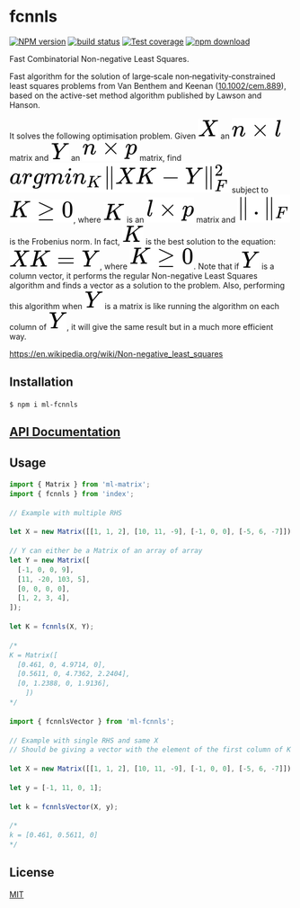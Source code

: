 # fcnnls

[![NPM version][npm-image]][npm-url]
[![build status][travis-image]][travis-url]
[![Test coverage][codecov-image]][codecov-url]
[![npm download][download-image]][download-url]

Fast Combinatorial Non-negative Least Squares.

Fast algorithm for the solution of large‐scale non‐negativity‐constrained least squares problems from Van Benthem and Keenan ([10.1002/cem.889](http://doi.org/10.1002/cem.889)), based on the active-set method algorithm published by Lawson and Hanson.

It solves the following optimisation problem.
Given <img src='images/Im1.svg'> an <img src='images/Im2.svg'> matrix and <img src='images/Im3.svg'> an <img src='images/Im4.svg'> matrix, find <img src='images/Im5.svg'> subject to <img src='images/Im6.svg'>, where <img src='images/Im7.svg'> is an <img src='images/Im8.svg'> matrix and <img src='images/Im9.svg'> is the Frobenius norm. In fact, <img src='images/Im7.svg'> is the best solution to the equation: <img src='images/Im11.svg'>, where <img src='images/Im6.svg'>. Note that if <img src='images/Im3.svg'> is a column vector, it performs the regular Non-negative Least Squares algorithm and finds a vector as a solution to the problem. Also, performing this algorithm when <img src='images/Im3.svg'> is a matrix is like running the algorithm on each column of <img src='images/Im3.svg'>, it will give the same result but in a much more efficient way.

https://en.wikipedia.org/wiki/Non-negative_least_squares

## Installation

`$ npm i ml-fcnnls`

## [API Documentation](https://mljs.github.io/fcnnls/)

## Usage

```js
import { Matrix } from 'ml-matrix';
import { fcnnls } from 'index';

// Example with multiple RHS

let X = new Matrix([[1, 1, 2], [10, 11, -9], [-1, 0, 0], [-5, 6, -7]]);

// Y can either be a Matrix of an array of array
let Y = new Matrix([
  [-1, 0, 0, 9],
  [11, -20, 103, 5],
  [0, 0, 0, 0],
  [1, 2, 3, 4],
]);

let K = fcnnls(X, Y);

/*
K = Matrix([
  [0.461, 0, 4.9714, 0],
  [0.5611, 0, 4.7362, 2.2404],
  [0, 1.2388, 0, 1.9136],
    ])
*/

import { fcnnlsVector } from 'ml-fcnnls';

// Example with single RHS and same X
// Should be giving a vector with the element of the first column of K in the previous example, since y is the first column of Y

let X = new Matrix([[1, 1, 2], [10, 11, -9], [-1, 0, 0], [-5, 6, -7]]);

let y = [-1, 11, 0, 1];

let k = fcnnlsVector(X, y);

/*
k = [0.461, 0.5611, 0]
*/
```

## License

[MIT](./LICENSE)

[npm-image]: https://img.shields.io/npm/v/ml-fcnnls.svg?style=flat-square
[npm-url]: https://www.npmjs.com/package/ml-fcnnls
[travis-image]: https://img.shields.io/travis/com/mljs/fcnnls/master.svg?style=flat-square
[travis-url]: https://travis-ci.com/mljs/fcnnls
[codecov-image]: https://img.shields.io/codecov/c/github/mljs/fcnnls.svg?style=flat-square
[codecov-url]: https://codecov.io/gh/mljs/fcnnls
[download-image]: https://img.shields.io/npm/dm/ml-fcnnls.svg?style=flat-square
[download-url]: https://www.npmjs.com/package/ml-fcnnls
